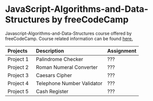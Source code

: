 # JavaScript-Algorithms-and-Data-Structures by freeCodeCamp
Javascript-Algorithms-and-Data-Structures course offered by freeCodeCamp. Course related information can be found [here.](https://www.freecodecamp.org/learn/javascript-algorithms-and-data-structures/)

| Projects⠀ |  Description                          | Assignment |
| :---      | :---                                  | :---
| Project 1 | Palindrome Checker                    | ???
| Project 2 | Roman Numeral Converter               | ???
| Project 3 | Caesars Cipher                        | ???
| Project 4 | Telephone Number Validator            | ???
| Project 5 | Cash Register                         | ???
